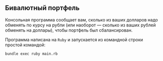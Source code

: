 ## Бивалютный портфель 

Консольная программа сообщает вам, сколько из ваших долларов надо обменять по курсу на рубли (или наоборот — сколько из ваших рублей обменять на доллары), чтобы портфель был сбалансирован. 

Программа написана на ```Ruby``` и запускается из командной строки простой командой:

```
bundle exec ruby main.rb
```

